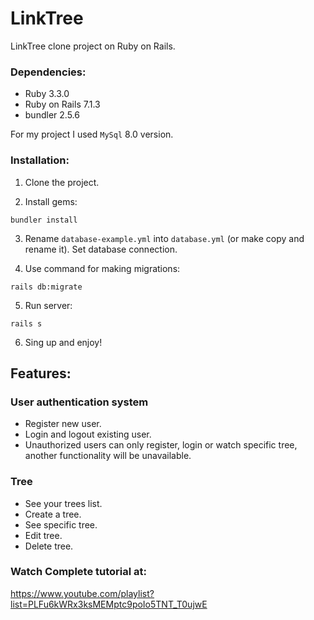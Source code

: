 # LinkTree
LinkTree clone project on Ruby on Rails.


### Dependencies:

* Ruby 3.3.0
* Ruby on Rails 7.1.3
* bundler 2.5.6

For my project I used `MySql` 8.0 version.

### Installation:

1. Clone the project.

2. Install gems:
```commandline
bundler install
```
3. Rename `database-example.yml` into `database.yml` (or make copy and rename it). Set database connection.

4. Use command for making migrations:
```commandline
rails db:migrate
```
5. Run server:
```commandline
rails s
```
6. Sing up and enjoy!

## Features:

### User authentication system
* Register new user.
* Login and logout existing user.
* Unauthorized users can only register, login or watch specific tree, another  functionality will be unavailable.


### Tree
* See your trees list.
* Create a tree.
* See specific tree.
* Edit tree.
* Delete tree.

### Watch Complete tutorial at:
https://www.youtube.com/playlist?list=PLFu6kWRx3ksMEMptc9poIo5TNT_T0ujwE
